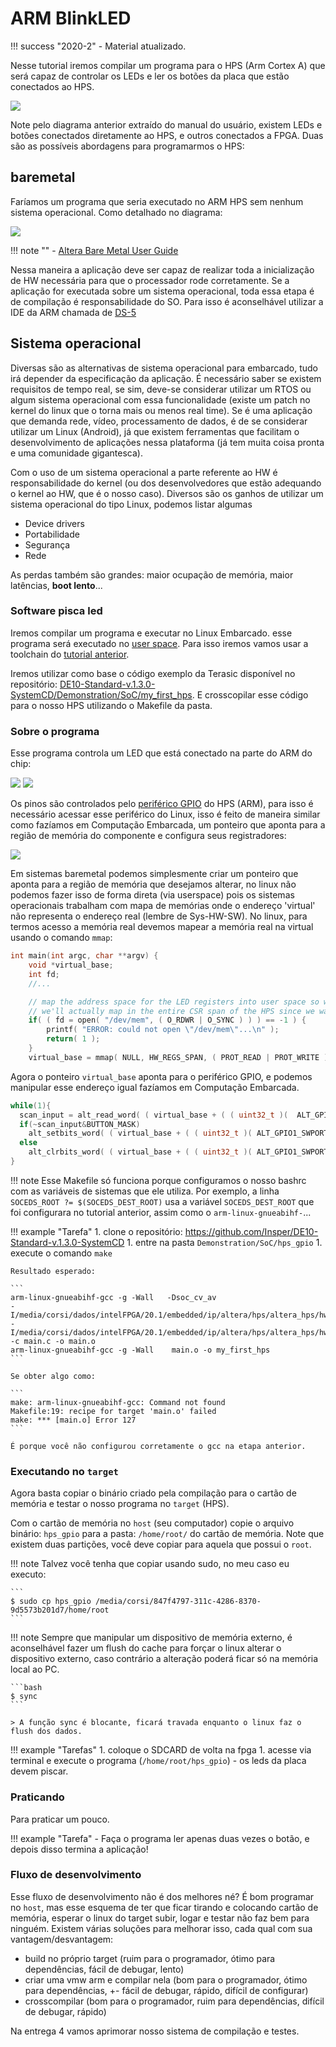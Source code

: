 # ARM BlinkLED

!!! success "2020-2"
    - Material atualizado.

Nesse tutorial iremos compilar um programa para o HPS (Arm Cortex A) que será capaz de controlar os LEDs e ler os botões da placa que estão conectados ao HPS.

![](figs/DE10-Standard-blockdiagram.jpg)

Note pelo diagrama anterior extraído do manual do usuário, existem LEDs e botões conectados diretamente ao HPS, e outros conectados a FPGA. Duas são as possíveis abordagens para programarmos o HPS: 

## baremetal

Faríamos um programa que seria executado no ARM HPS sem nenhum sistema operacional. Como detalhado no diagrama:

![](figs/Tutorial-HPS-BlinkLed-baremetal.jpg)

!!! note ""
    - [Altera Bare Metal User Guide](https://www.intel.com/content/www/us/en/programmable/documentation/lro1424280108409.html)

Nessa maneira a aplicação deve ser capaz de realizar toda a inicialização de HW necessária para que o processador rode corretamente. Se a aplicação for executada sobre um sistema operacional, toda essa etapa é de compilação é responsabilidade do SO. Para isso é aconselhável utilizar a IDE da ARM chamada de [DS-5](https://developer.arm.com/tools-and-software/embedded/legacy-tools/ds-5-development-studio)

## Sistema operacional

Diversas são as alternativas de sistema operacional para embarcado, tudo irá depender da especificação da aplicação. É necessário saber se existem requisitos de tempo real, se sim, deve-se considerar utilizar um RTOS ou algum sistema operacional com essa funcionalidade (existe um patch no kernel do linux que o torna mais ou menos real time). Se é uma aplicação que demanda rede, vídeo, processamento de dados, é de se considerar utilizar um Linux (Android), já que existem ferramentas que facilitam o  desenvolvimento de aplicações nessa plataforma (já tem muita coisa pronta e uma comunidade gigantesca).

Com o uso de um sistema operacional a parte referente ao HW é responsabilidade do kernel (ou dos desenvolvedores que estão adequando o kernel ao HW, que é o nosso caso). Diversos são os ganhos de utilizar um sistema operacional do tipo Linux, podemos listar algumas

- Device drivers 
- Portabilidade
- Segurança
- Rede

 As perdas também são grandes: maior ocupação de memória, maior latências, **boot lento**...

### Software pisca led

Iremos compilar um programa e executar no Linux Embarcado. esse programa será executado no [user space](http://www.linfo.org/kernel_space.html). Para isso iremos vamos usar a toolchain do [tutorial anterior](Tutorial-HPS-BuildSystem).

Iremos utilizar como base o código exemplo da Terasic disponível no repositório: [DE10-Standard-v.1.3.0-SystemCD/Demonstration/SoC/my_first_hps](https://github.com/Insper/DE10-Standard-v.1.3.0-SystemCD/tree/master/Demonstration/SoC/my_first_hps). E crosscopilar esse código para o nosso HPS utilizando o Makefile da pasta.

### Sobre o programa

Esse programa controla um LED que está conectado na parte do ARM do chip:

![](figs/Tutorial-HPS-SoC:io.png)
![](figs/Tutorial-HPS-SoC:io2.png)

Os pinos são controlados pelo [periférico GPIO](https://www.intel.com/content/dam/www/programmable/us/en/pdfs/literature/hb/cyclone-v/cv_54006.pdf) do HPS (ARM), para isso é necessário acessar esse periférico do Linux, isso é feito de maneira similar como fazíamos em Computação Embarcada, um ponteiro que aponta para a região de memória do componente e configura seus registradores:

![](figs/Tutorial-HPS-SoC:gpio.png)

Em sistemas baremetal podemos simplesmente criar um ponteiro que aponta para a região de memória que desejamos alterar, no linux não podemos fazer isso de forma direta (via userspace) pois os sistemas operacionais trabalham com mapa de memórias onde o endereço 'virtual' não representa o endereço real (lembre de Sys-HW-SW). No linux, para termos acesso a memória real devemos mapear a memória real na virtual usando o comando `mmap`:

```c
int main(int argc, char **argv) {
 	void *virtual_base; 
    int fd; 
    //...

	// map the address space for the LED registers into user space so we can interact with them.
	// we'll actually map in the entire CSR span of the HPS since we want to access various registers within that span
	if( ( fd = open( "/dev/mem", ( O_RDWR | O_SYNC ) ) ) == -1 ) {
		printf( "ERROR: could not open \"/dev/mem\"...\n" );
		return( 1 );
	}
	virtual_base = mmap( NULL, HW_REGS_SPAN, ( PROT_READ | PROT_WRITE ), MAP_SHARED, fd, HW_REGS_BASE );
```

Agora o ponteiro `virtual_base` aponta para o periférico GPIO, e podemos manipular esse endereço igual fazíamos em Computação Embarcada.

```c
while(1){
  scan_input = alt_read_word( ( virtual_base + ( ( uint32_t )(  ALT_GPIO1_EXT_PORTA_ADDR ) & ( uint32_t )( HW_REGS_MASK ) ) ) );		
  if(~scan_input&BUTTON_MASK)
    alt_setbits_word( ( virtual_base + ( ( uint32_t )( ALT_GPIO1_SWPORTA_DR_ADDR ) & ( uint32_t )( HW_REGS_MASK ) ) ), BIT_LED );
  else    
    alt_clrbits_word( ( virtual_base + ( ( uint32_t )( ALT_GPIO1_SWPORTA_DR_ADDR ) & ( uint32_t )( HW_REGS_MASK ) ) ), BIT_LED );
}	
```

!!! note
    Esse Makefile só funciona porque configuramos o nosso bashrc com as variáveis de sistemas que ele utiliza.
    Por exemplo, a linha `SOCEDS_ROOT ?= $(SOCEDS_DEST_ROOT)` usa a variável `SOCEDS_DEST_ROOT` que foi configurara no tutorial anterior, assim como o `arm-linux-gnueabihf-`...

!!! example "Tarefa"
    1. clone o repositório: https://github.com/Insper/DE10-Standard-v.1.3.0-SystemCD
    1. entre na pasta `Demonstration/SoC/hps_gpio`
    1. execute o comando `make`
    
    Resultado esperado:
    
    ```
    arm-linux-gnueabihf-gcc -g -Wall   -Dsoc_cv_av
    -I/media/corsi/dados/intelFPGA/20.1/embedded/ip/altera/hps/altera_hps/hwlib/include/soc_cv_av
    -I/media/corsi/dados/intelFPGA/20.1/embedded/ip/altera/hps/altera_hps/hwlib/include/
    -c main.c -o main.o
    arm-linux-gnueabihf-gcc -g -Wall    main.o -o my_first_hps 
    ```
    
    Se obter algo como:
    
    ```
    make: arm-linux-gnueabihf-gcc: Command not found
    Makefile:19: recipe for target 'main.o' failed
    make: *** [main.o] Error 127
    ```
    
    É porque você não configurou corretamente o gcc na etapa anterior.

### Executando no `target`

Agora basta  copiar o binário criado pela compilação para o cartão de memória e testar o nosso programa no `target` (HPS).

Com o cartão de memória no `host` (seu computador) copie o arquivo binário: `hps_gpio` para a pasta: `/home/root/` do cartão de memória. Note que existem duas partições, você deve copiar para aquela que possui o `root`.

!!! note
    Talvez você tenha que copiar usando sudo, no meu caso eu executo:
    
    ```
    $ sudo cp hps_gpio /media/corsi/847f4797-311c-4286-8370-9d5573b201d7/home/root 
    ```

!!! note
    Sempre que manipular um dispositivo de memória externo, é aconselhável fazer um flush do cache para forçar o linux alterar o dispositivo externo, caso contrário a alteração poderá ficar só na memória local ao PC.

    ```bash
    $ sync
    ```
    
    > A função sync é blocante, ficará travada enquanto o linux faz o flush dos dados.

!!! example "Tarefas"
    1. coloque o SDCARD de volta na fpga 
    1. acesse via terminal e execute o programa (`/home/root/hps_gpio`)
       - os leds da placa devem piscar.
       
### Praticando

Para praticar um pouco.

!!! example "Tarefa"
    - Faça o programa ler apenas duas vezes o botão, e depois disso termina a aplicação!

### Fluxo de desenvolvimento

Esse fluxo de desenvolvimento não é dos melhores né? É bom programar no `host`, mas esse esquema de ter que ficar tirando e colocando cartão de memória, esperar o linux do target subir, logar e testar não faz bem para ninguém. Existem várias soluções para melhorar isso, cada qual com sua vantagem/desvantagem:

- build no próprio target (ruim para o programador, ótimo para dependências, fácil de debugar, lento)
- criar uma vmw arm e compilar nela (bom para o programador, ótimo para dependências, +- fácil de debugar, rápido, difícil de configurar)
- crosscompilar (bom para o programador, ruim para dependências, difícil de debugar, rápido)

Na entrega 4 vamos aprimorar nosso sistema de compilação e testes. 
